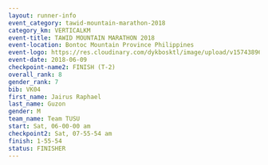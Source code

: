 ```yaml
---
layout: runner-info 
event_category: tawid-mountain-marathon-2018 
category_km: VERTICALKM 
event-title: TAWID MOUNTAIN MARATHON 2018 
event-location: Bontoc Mountain Province Philippines 
event-logo: https://res.cloudinary.com/dykbosktl/image/upload/v1574389629/Logo/tawid2018_logo_t3op5o.png 
event-date: 2018-06-09 
checkpoint-name2: FINISH (T-2) 
overall_rank: 8
gender_rank: 7
bib: VK04
first_name: Jairus Raphael
last_name: Guzon
gender: M
team_name: Team TUSU
start: Sat, 06-00-00 am
checkpoint2: Sat, 07-55-54 am
finish: 1-55-54
status: FINISHER
---
```

